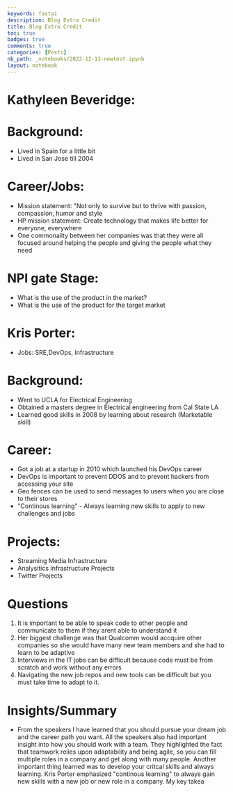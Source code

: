 ```yaml
---
keywords: fastai
description: Blog Extra Credit
title: Blog Extra Credit
toc: true 
badges: true
comments: true
categories: [Posts]
nb_path: _notebooks/2022-12-13-newtest.ipynb
layout: notebook
---
```


<!--
#################################################
### THIS FILE WAS AUTOGENERATED! DO NOT EDIT! ###
#################################################
# file to edit: _notebooks/2022-12-13-newtest.ipynb
-->

<div class="container" id="notebook-container">
        
<div class="cell border-box-sizing text_cell rendered"><div class="inner_cell">
<div class="text_cell_render border-box-sizing rendered_html">
<h1 id="Kathyleen-Beveridge:">Kathyleen Beveridge:<a class="anchor-link" href="#Kathyleen-Beveridge:"> </a></h1><h1 id="Background:">Background:<a class="anchor-link" href="#Background:"> </a></h1><ul>
<li>Lived in Spain for a little bit</li>
<li>Lived in San Jose till 2004</li>
</ul>

</div>
</div>
</div>
<div class="cell border-box-sizing text_cell rendered"><div class="inner_cell">
<div class="text_cell_render border-box-sizing rendered_html">
<h1 id="Career/Jobs:">Career/Jobs:<a class="anchor-link" href="#Career/Jobs:"> </a></h1><ul>
<li>Mission statement: "Not only to survive but to thrive with passion, compassion, humor and style</li>
<li>HP mission statement: Create technology that makes life better for everyone, everywhere</li>
<li>One commonality between her companies was that they were all focused around helping the people and giving the people what they need </li>
</ul>

</div>
</div>
</div>
<div class="cell border-box-sizing text_cell rendered"><div class="inner_cell">
<div class="text_cell_render border-box-sizing rendered_html">
<h1 id="NPI-gate-Stage:">NPI gate Stage:<a class="anchor-link" href="#NPI-gate-Stage:"> </a></h1><ul>
<li>What is the use of the product in the market?</li>
<li>What is the use of the product for the target market</li>
</ul>

</div>
</div>
</div>
<div class="cell border-box-sizing text_cell rendered"><div class="inner_cell">
<div class="text_cell_render border-box-sizing rendered_html">
<h1 id="Kris-Porter:">Kris Porter:<a class="anchor-link" href="#Kris-Porter:"> </a></h1><ul>
<li>Jobs: SRE,DevOps, Infrastructure</li>
</ul>

</div>
</div>
</div>
<div class="cell border-box-sizing text_cell rendered"><div class="inner_cell">
<div class="text_cell_render border-box-sizing rendered_html">
<h1 id="Background:">Background:<a class="anchor-link" href="#Background:"> </a></h1><ul>
<li>Went to UCLA for Electrical Engineering</li>
<li>Obtained a masters degree in Electrical engineering from Cal State LA</li>
<li>Learned good skills in 2008 by learning about research (Marketable skill)</li>
</ul>

</div>
</div>
</div>
<div class="cell border-box-sizing text_cell rendered"><div class="inner_cell">
<div class="text_cell_render border-box-sizing rendered_html">
<h1 id="Career:">Career:<a class="anchor-link" href="#Career:"> </a></h1><ul>
<li>Got a job at a startup in 2010 which launched his DevOps career</li>
<li>DevOps is important to prevent DDOS and to prevent hackers from accessing your site</li>
<li>Geo fences can be used to send messages to users when you are close to their stores</li>
<li>"Continous learning" - Always learning new skills to apply to new challenges and jobs</li>
</ul>

</div>
</div>
</div>
<div class="cell border-box-sizing text_cell rendered"><div class="inner_cell">
<div class="text_cell_render border-box-sizing rendered_html">
<h1 id="Projects:">Projects:<a class="anchor-link" href="#Projects:"> </a></h1><ul>
<li>Streaming Media Infrastructure</li>
<li>Analysitics Infrastructure Projects</li>
<li>Twitter Projects</li>
</ul>

</div>
</div>
</div>
<div class="cell border-box-sizing text_cell rendered"><div class="inner_cell">
<div class="text_cell_render border-box-sizing rendered_html">
<h1 id="Questions">Questions<a class="anchor-link" href="#Questions"> </a></h1><ol>
<li>It is important to be able to speak code to other people and communicate to them if they arent able to understand it</li>
<li>Her biggest challenge was that Qualcomm would accquire other companies so she would have many new team members and she had to learn to be adaptive</li>
<li>Interviews in the IT jobs can be difficult because code must be from scratch and work without any errors</li>
<li>Navigating the new job repos and new tools can be difficult but you must take time to adapt to it. </li>
</ol>

</div>
</div>
</div>
<div class="cell border-box-sizing text_cell rendered"><div class="inner_cell">
<div class="text_cell_render border-box-sizing rendered_html">
<h1 id="Insights/Summary">Insights/Summary<a class="anchor-link" href="#Insights/Summary"> </a></h1><ul>
<li>From the speakers I have learned that you should pursue your dream job and the career path you want. All the speakers also had important insight into how you should work with a team. They highlighted the fact that teamwork relies upon adaptability and being agile, so you can fill multiple roles in a company and get along with many people. Another important thing learned was to develop your critcal skills and always learning. Kris Porter emphasized "continous learning" to always gain new skills with a new job or new role in a company. My key takea</li>
</ul>

</div>
</div>
</div>
</div>
 

